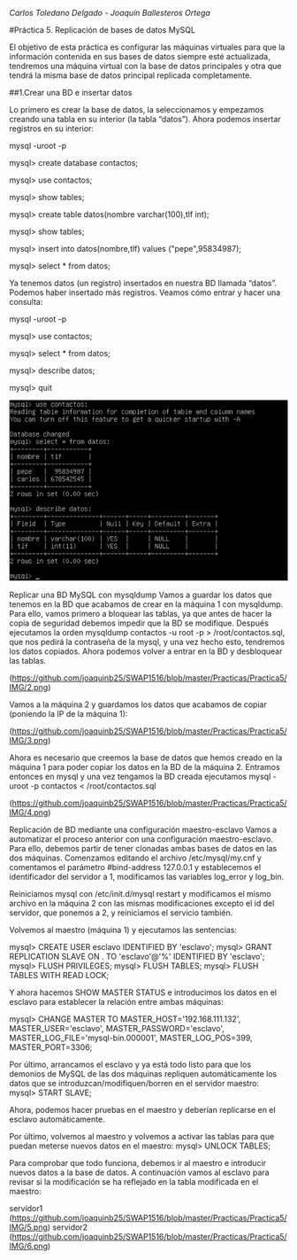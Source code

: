 *Carlos Toledano Delgado - Joaquín Ballesteros Ortega*

#Práctica 5. Replicación de bases de datos MySQL

El objetivo de esta práctica es configurar las máquinas virtuales para que la información contenida en sus bases de datos siempre esté actualizada, tendremos una máquina virtual con la base de datos principales y 
otra que tendrá la misma base de datos principal replicada completamente.


##1.Crear una BD e insertar datos

Lo primero es crear la base de datos, la seleccionamos y empezamos creando una tabla en su interior (la tabla “datos”).
 Ahora podemos insertar registros en su interior:

mysql -uroot -p

mysql> create database contactos;

mysql> use contactos;

mysql> show tables;

mysql> create table datos(nombre varchar(100),tlf int);

mysql> show tables;

mysql> insert into datos(nombre,tlf) values ("pepe",95834987);

mysql> select * from datos;

Ya tenemos datos (un registro) insertados en nuestra BD llamada “datos”. Podemos haber insertado más registros. Veamos cómo entrar y hacer una consulta:

mysql -uroot -p

mysql> use contactos;

mysql> select * from datos;

mysql> describe datos;

mysql> quit


![M1](https://github.com/joaquinb25/SWAP1516/blob/master/Practicas/Practica5/IMG/1.png)





Replicar una BD MySQL con mysqldump
Vamos a guardar los datos que tenemos en la BD que acabamos de crear en la máquina 1 con mysqldump. Para ello, vamos primero a bloquear las tablas, ya que antes de hacer la copia de seguridad debemos impedir que la BD se modifique. Después ejecutamos la orden mysqldump contactos -u root -p > /root/contactos.sql, que nos pedirá la contraseña de la mysql, y una vez hecho esto, tendremos los datos copiados.
 Ahora podemos volver a entrar en la BD y desbloquear las tablas.

(https://github.com/joaquinb25/SWAP1516/blob/master/Practicas/Practica5/IMG/2.png)


Vamos a la máquina 2 y guardamos los datos que acabamos de copiar 
(poniendo la IP de la máquina 1):

(https://github.com/joaquinb25/SWAP1516/blob/master/Practicas/Practica5/IMG/3.png)




Ahora es necesario que creemos la base de datos que hemos creado en la máquina 1
 para poder copiar los datos en la BD de la máquina 2. Entramos entonces en mysql y
 una vez tengamos la BD creada ejecutamos mysql -uroot -p contactos < /root/contactos.sql

(https://github.com/joaquinb25/SWAP1516/blob/master/Practicas/Practica5/IMG/4.png)


Replicación de BD mediante una configuración maestro-esclavo
Vamos a automatizar el proceso anterior con una configuración maestro-esclavo. Para ello, debemos partir de tener clonadas ambas bases de datos en las dos máquinas. Comenzamos editando el archivo /etc/mysql/my.cnf y comentamos el parámetro #bind-address 127.0.0.1 y establecemos el identificador del servidor a 1, modificamos las variables log_error y log_bin.

Reiniciamos mysql con /etc/init.d/mysql restart y modificamos el mismo archivo en la máquina 2 con las mismas modificaciones excepto el id del servidor, que ponemos a 2, y reiniciamos el servicio también.

Volvemos al maestro (máquina 1) y ejecutamos las sentencias:

mysql> CREATE USER esclavo IDENTIFIED BY 'esclavo'; mysql> GRANT REPLICATION SLAVE ON . TO 'esclavo'@'%' IDENTIFIED BY 'esclavo'; mysql> FLUSH PRIVILEGES; mysql> FLUSH TABLES; mysql> FLUSH TABLES WITH READ LOCK;

Y ahora hacemos SHOW MASTER STATUS e introducimos los datos en el esclavo para establecer la relación entre ambas máquinas:

mysql> CHANGE MASTER TO MASTER_HOST='192.168.111.132', MASTER_USER='esclavo', MASTER_PASSWORD='esclavo', MASTER_LOG_FILE='mysql-bin.000001', MASTER_LOG_POS=399, MASTER_PORT=3306;

Por último, arrancamos el esclavo y ya está todo listo para que los demonios de MySQL de las dos máquinas repliquen automáticamente los datos que se introduzcan/modifiquen/borren en el servidor maestro: mysql> START SLAVE;

Ahora, podemos hacer pruebas en el maestro y deberían replicarse en el esclavo automáticamente.

Por último, volvemos al maestro y volvemos a activar las tablas para que puedan meterse nuevos datos en el maestro: mysql> UNLOCK TABLES;

Para comprobar que todo funciona, debemos ir al maestro e introducir nuevos datos a la base de datos. A continuación vamos al esclavo para revisar si la modificación se ha reflejado en la tabla modificada en el maestro:


servidor1   (https://github.com/joaquinb25/SWAP1516/blob/master/Practicas/Practica5/IMG/5.png)
servidor2   (https://github.com/joaquinb25/SWAP1516/blob/master/Practicas/Practica5/IMG/6.png)
